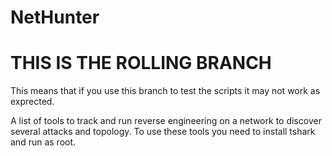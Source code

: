 # NetHunter

# THIS IS THE ROLLING BRANCH
This means that if you use this branch to test the scripts it may not work as exprected.

A list of tools to track and run reverse engineering on a network to discover several attacks and topology.
To use these tools you need to install tshark and run as root.
